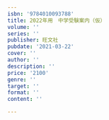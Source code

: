 ```yaml
---
isbn: '9784010093788'
title: 2022年用　中学受験案内（仮）
volume: ''
series: ''
publisher: 旺文社
pubdate: '2021-03-22'
cover: ''
author: ''
description: ''
price: '2100'
genre: ''
target: ''
format: ''
content: ''

---
```

